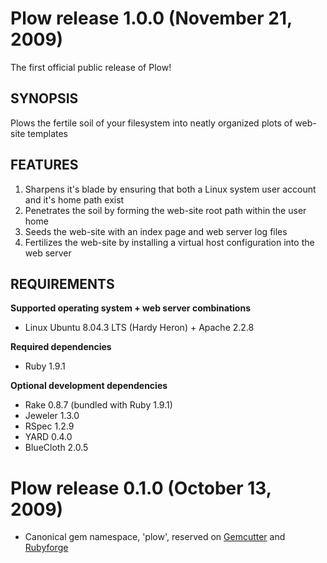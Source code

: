 Plow release 1.0.0 (November 21, 2009)
========================================

The first official public release of Plow!

SYNOPSIS
--------

Plows the fertile soil of your filesystem into neatly organized plots of web-site templates

FEATURES
--------

1. Sharpens it's blade by ensuring that both a Linux system user account and it's home path exist
2. Penetrates the soil by forming the web-site root path within the user home
3. Seeds the web-site with an index page and web server log files
4. Fertilizes the web-site by installing a virtual host configuration into the web server

REQUIREMENTS
------------

**Supported operating system + web server combinations**

* Linux Ubuntu 8.04.3 LTS (Hardy Heron) + Apache 2.2.8

**Required dependencies**

* Ruby 1.9.1

**Optional development dependencies**

* Rake 0.8.7 (bundled with Ruby 1.9.1)
* Jeweler 1.3.0
* RSpec 1.2.9
* YARD 0.4.0
* BlueCloth 2.0.5

Plow release 0.1.0 (October 13, 2009)
=======================================

  * Canonical gem namespace, 'plow', reserved on [Gemcutter](http://gemcutter.org/gems/plow) and [Rubyforge](http://plow.rubyforge.org/)
